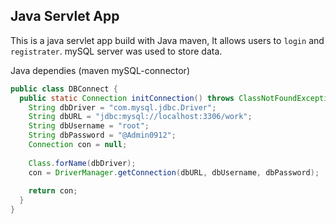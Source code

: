 ## Java Servlet App
This is a java servlet app build with Java maven, It allows users to ```login``` and ```registrater```. mySQL server was used to store data.

Java dependies (maven mySQL-connector) 
```java
public class DBConnect {
  public static Connection initConnection() throws ClassNotFoundException, SQLException{
    String dbDriver = "com.mysql.jdbc.Driver";
    String dbURL = "jdbc:mysql://localhost:3306/work";
    String dbUsername = "root";
    String dbPassword = "@Admin0912";
    Connection con = null;
    
    Class.forName(dbDriver);
    con = DriverManager.getConnection(dbURL, dbUsername, dbPassword);
    
    return con;
  }
}
```